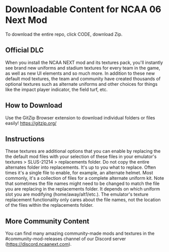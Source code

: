 # Downloadable Content for NCAA 06 Next Mod
To download the entire repo, click CODE, download Zip.

## Official DLC
When you install the NCAA NEXT mod and its textures pack, you'll instantly see brand new uniforms and stadium textures for every team in the game, as well as new UI elements and so much more. In addition to these new default mod textures, the team and community have created thousands of optional textures such as alternate uniforms and other choices for things like the impact player indicator, the field turf, etc. 

## How to Download
Use the GitZip Browser extension to download individual folders or files easily! https://gitzip.org/

## Instructions

These textures are additional options that you can enable by replacing the the default mod files with your selection of these files in your emulator's textures > SLUS-21214 > replacements folder. Do not copy the entire alternates folder into replacements. It's up to you what to replace. Often times it's a single file to enable, for example, an alternate helmet. Most commonly, it's a collection of files for a complete alternate uniform kit. Note that sometimes the file names might need to be changed to match the file you are replacing in the replacements folder. It depends on which uniform slot you are modifying (home/away/alt1/etc.). The emulator's texture replacement functionality only cares about the file names, not the location of the files within the replacements folder.

## More Community Content
You can find many amazing community-made mods and textures in the #community-mod-releases channel of our Discord server (https://discord.ncaanext.com).
